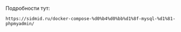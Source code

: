 Подробности тут:
```
https://sidmid.ru/docker-compose-%d0%b4%d0%bb%d1%8f-mysql-%d1%81-phpmyadmin/
```

